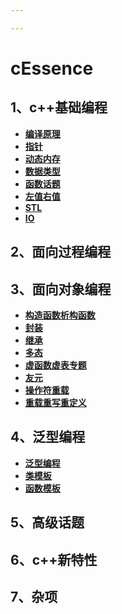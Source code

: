 ```yaml
---

---
```


# cEssence

## 1、c++基础编程

- **[编译原理](basicsProgram\PrincipleofCompiler)**
- **[指针](basicsProgram/pointerTopic)**
- **[动态内存](basicsProgram\dynamicMemory)**
- **[数据类型](basicsProgram/dataType)**
- **[函数话题](basicsProgram\function)**
- **[左值右值](basicsProgram/reference)**
- **[STL](basicsProgram/container)**
- **[IO](basicsProgram/IO)**

## 2、面向过程编程

## 3、面向对象编程

- **[构造函数析构函数](objectOrientedProgram\object-oriented\constructAndDestructFunction)**
- **[封装](objectOrientedProgram\object-oriented\Class)**
- **[继承](objectOrientedProgram\object-oriented\inherit)**
- **[多态](objectOrientedProgram\object-oriented\polymorphic)**
- **[虚函数虚表专题](objectOrientedProgram\object-oriented\virtual)**
- **[友元](objectOrientedProgram\object-oriented\firendClass)**
- **[操作符重载](objectOrientedProgram\object-oriented\overloadOperator)**
- **[重载重写重定义](objectOrientedProgram\object-oriented\overrideOverloadRedefine)**

## 4、泛型编程

- **[泛型编程](templatesAndGenericProgram\functionTemplate)**
- **[类模板](templatesAndGenericProgram\classTemplate)**
- **[函数模板](templatesAndGenericProgram\functionTemplate)**

## 5、高级话题

## 6、c++新特性

## 7、杂项





